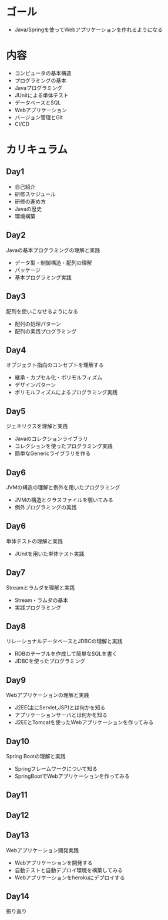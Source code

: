 # ゴール

* Java/Springを使ってWebアプリケーションを作れるようになる

# 内容

* コンピュータの基本構造
* プログラミングの基本
* Javaプログラミング
* JUnitによる単体テスト
* データベースとSQL
* Webアプリケーション
* バージョン管理とGit
* CI/CD

# カリキュラム

## Day1 

* 自己紹介
* 研修スケジュール
* 研修の進め方
* Javaの歴史
* 環境構築

## Day2

Javaの基本プログラミングの理解と実践

* データ型・制御構造・配列の理解
* パッケージ
* 基本プログラミング実践

## Day3

配列を使いこなせるようになる

* 配列の処理パターン
* 配列の実践プログラミング

## Day4

オブジェクト指向のコンセプトを理解する

* 継承・カプセル化・ポリモルフィズム
* デザインパターン
* ポリモルフィズムによるプログラミング実践

## Day5

ジェネリクスを理解と実践

* Javaのコレクションライブラリ
* コレクションを使ったプログラミング実践
* 簡単なGenericライブラリを作る

## Day6

JVMの構造の理解と例外を用いたプログラミング

* JVMの構造とクラスファイルを覗いてみる
* 例外プログラミングの実践

## Day6

単体テストの理解と実践

* JUnitを用いた単体テスト実践

## Day7

Streamとラムダを理解と実践

* Stream・ラムダの基本
* 実践プログラミング

## Day8

リレーショナルデータベースとJDBCの理解と実践
 
* RDBのテーブルを作成して簡単なSQLを書く
* JDBCを使ったプログラミング

## Day9

Webアプリケーションの理解と実践

* J2EE(主にServlet,JSP)とは何かを知る
* アプリケーションサーバとは何かを知る
* J2EEとTomcatを使ったWebアプリケーションを作ってみる

## Day10

Spring Bootの理解と実践

* Springフレームワークについて知る
* SpringBootでWebアプリケーションを作ってみる

## Day11
## Day12
## Day13

Webアプリケーション開発実践

* Webアプリケーションを開発する
* 自動テストと自動デプロイ環境を構築してみる
* Webアプリケーションをherokuにデプロイする

## Day14

振り返り
